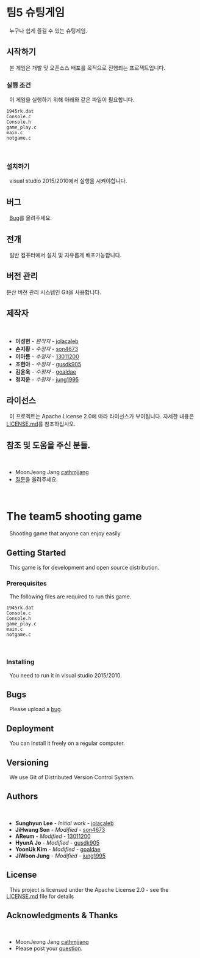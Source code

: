 # 팀5 슈팅게임
 
누구나 쉽게 즐길 수 있는 슈팅게임.
 
## 시작하기
 
본 게임은 개발 및 오픈소스 배포를 목적으로 진행되는 프로젝트입니다.
 
### 실행 조건
 
이 게임을 실행하기 위해 아래와 같은 파일이 필요합니다.
 
```
1945rk.dat
Console.c
Console.h
game_play.c
main.c
notgame.c
```
 
### 설치하기
 
visual studio 2015/2010에서 실행을 시켜야합니다.

## 버그
 
[Bug](https://github.com/son4673/pj5_team5/issues/5)를 올려주세요.
 
## 전개
 
일반 컴퓨터에서 설치 및 자유롭게 배포가능합니다.
 
## 버전 관리

분산 버전 관리 시스템인 Git을 사용합니다.

## 제작자
 
* **이성현** - *원작자* - [jolacaleb](https://github.com/jolacaleb)
* **손지황** - *수정자* - [son4673](https://github.com/son4673)
* **이아름** - *수정자* - [13011200](https://github.com/13011200)
* **조현아** - *수정자* - [gusdk905](https://github.com/gusdk905)
* **김윤욱** - *수정자* - [goaldae](https://github.com/goaldae)
* **정지운** - *수정자* - [jung1995](https://github.com/jung1995)
 
 
 
## 라이선스
 
이 프로젝트는 Apache License 2.0에 따라 라이선스가 부여됩니다. 자세한 내용은 [LICENSE.md](LICENSE.md)를 참조하십시오.
 
## 참조 및 도움을 주신 분들.
 
* MoonJeong Jang [cathmjjang](https://github.com/cathmjjang)
* [질문](https://github.com/son4673/pj5_team5/issues/6)을 올려주세요.

 
 
# The team5 shooting game
 
Shooting game that anyone can enjoy easily
 
## Getting Started
 
This game is for development and open source distribution.
 
### Prerequisites
 
The following files are required to run this game.
 
```
1945rk.dat
Console.c
Console.h
game_play.c
main.c
notgame.c
```
 
### Installing
 
You need to run it in visual studio 2015/2010.
 
## Bugs
 
Please upload a [bug](https://github.com/son4673/pj5_team5/issues/5).
 
## Deployment
 
You can install it freely on a regular computer.
 
## Versioning
 
We use Git of Distributed Version Control System.
 
## Authors
 
* **Sunghyun Lee** - *Initial work* - [jolacaleb](https://github.com/jolacaleb)
* **JiHwang Son** - *Modified* - [son4673](https://github.com/son4673)
* **AReum** - *Modified* - [13011200](https://github.com/13011200)
* **HyunA Jo** - *Modified* - [gusdk905](https://github.com/gusdk905)
* **YoonUk Kim** - *Modified* - [goaldae](https://github.com/goaldae)
* **JiWoon Jung** - *Modified* - [jung1995](https://github.com/jung1995)
 
 
## License
 
This project is licensed under the Apache License 2.0 - see the [LICENSE.md](LICENSE.md) file for details
 
## Acknowledgments & Thanks
 
* MoonJeong Jang [cathmjjang](https://github.com/cathmjjang)
* Please post your [question](https://github.com/son4673/pj5_team5/issues/6).
